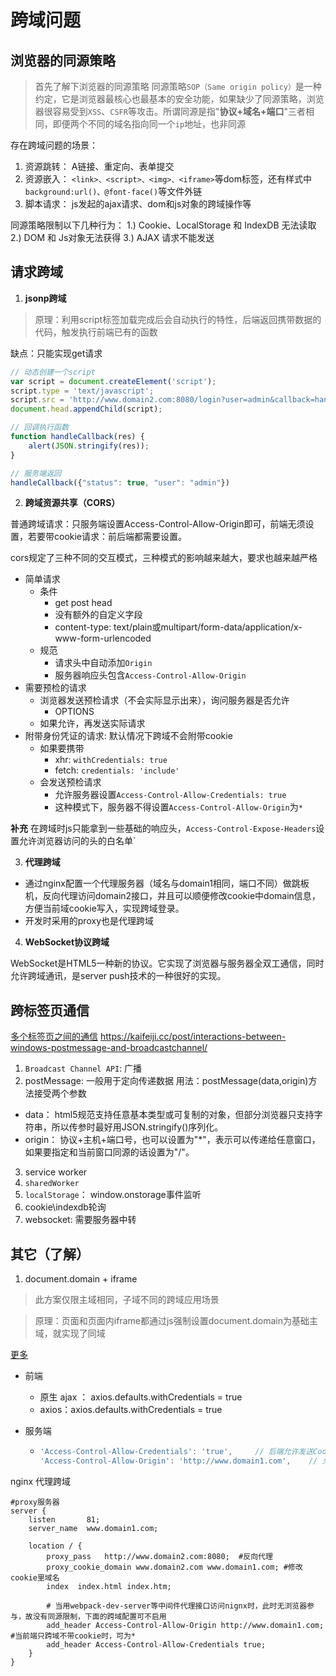 # 跨域问题

## 浏览器的同源策略
> 首先了解下浏览器的同源策略 同源策略`SOP（Same origin policy）`是一种约定，它是浏览器最核心也最基本的安全功能，如果缺少了同源策略，浏览器很容易受到`XSS`、`CSFR`等攻击。所谓同源是指"**协议+域名+端口**"三者相同，即便两个不同的域名指向同一个`ip`地址，也非同源

存在跨域问题的场景：
1. 资源跳转： A链接、重定向、表单提交
2. 资源嵌入： `<link>、<script>、<img>、<iframe>`等dom标签，还有样式中`background:url()、@font-face()`等文件外链
3. 脚本请求： js发起的ajax请求、dom和js对象的跨域操作等

同源策略限制以下几种行为：
1.) Cookie、LocalStorage 和 IndexDB 无法读取
2.) DOM 和 Js对象无法获得
3.) AJAX 请求不能发送

## 请求跨域

1. **jsonp跨域**
> 原理：利用script标签加载完成后会自动执行的特性，后端返回携带数据的代码，触发执行前端已有的函数

缺点：只能实现get请求

```js
// 动态创建一个script
var script = document.createElement('script');
script.type = 'text/javascript';
script.src = 'http://www.domain2.com:8080/login?user=admin&callback=handleCallback'; // 传参一个回调函数名给后端，方便后端返回时执行这个在前端定义的回调函数
document.head.appendChild(script);

// 回调执行函数
function handleCallback(res) {
    alert(JSON.stringify(res));
}
 ```
 ```js
 // 服务端返回
 handleCallback({"status": true, "user": "admin"})
 ```

2. **跨域资源共享（CORS）**

普通跨域请求：只服务端设置Access-Control-Allow-Origin即可，前端无须设置，若要带cookie请求：前后端都需要设置。

cors规定了三种不同的交互模式，三种模式的影响越来越大，要求也越来越严格
- 简单请求
  - 条件
    - get post head
    - 没有额外的自定义字段
    - content-type: text/plain或multipart/form-data/application/x-www-form-urlencoded
  - 规范
    - 请求头中自动添加`Origin`
    - 服务器响应头包含`Access-Control-Allow-Origin`
- 需要预检的请求
  - 浏览器发送预检请求（不会实际显示出来），询问服务器是否允许
    - OPTIONS
  - 如果允许，再发送实际请求
- 附带身份凭证的请求: 默认情况下跨域不会附带cookie
  - 如果要携带
    - xhr: `withCredentials: true`
    - fetch: `credentials: 'include'`
  - 会发送预检请求
    - 允许服务器设置`Access-Control-Allow-Credentials: true`
    - 这种模式下，服务器不得设置`Access-Control-Allow-Origin`为`*`

**补充** 在跨域时js只能拿到一些基础的响应头，`Access-Control-Expose-Headers`设置允许浏览器访问的头的白名单`

3. **代理跨域**
- 通过nginx配置一个代理服务器（域名与domain1相同，端口不同）做跳板机，反向代理访问domain2接口，并且可以顺便修改cookie中domain信息，方便当前域cookie写入，实现跨域登录。
- 开发时采用的proxy也是代理跨域

4. **WebSocket协议跨域**

WebSocket是HTML5一种新的协议。它实现了浏览器与服务器全双工通信，同时允许跨域通讯，是server push技术的一种很好的实现。

## 跨标签页通信

[多个标签页之间的通信](https://juejin.cn/post/7087933110678978573)
https://kaifeiji.cc/post/interactions-between-windows-postmessage-and-broadcastchannel/

1. `Broadcast Channel API`: 广播
2. postMessage: 一般用于定向传递数据
用法：postMessage(data,origin)方法接受两个参数
- data： html5规范支持任意基本类型或可复制的对象，但部分浏览器只支持字符串，所以传参时最好用JSON.stringify()序列化。
- origin： 协议+主机+端口号，也可以设置为"*"，表示可以传递给任意窗口，如果要指定和当前窗口同源的话设置为"/"。
3. service worker
4. `sharedWorker`
5. `localStorage`： window.onstorage事件监听
6. cookie\indexdb轮询
7. websocket: 需要服务器中转







## 其它（了解）
1. document.domain + iframe
> 此方案仅限主域相同，子域不同的跨域应用场景

> 原理：页面和页面内iframe都通过js强制设置document.domain为基础主域，就实现了同域

[更多](https://segmentfault.com/a/1190000011145364)










- 前端

  - 原生 ajax ： axios.defaults.withCredentials = true
  - axios：axios.defaults.withCredentials = true

- 服务端

  - ```javascript
    'Access-Control-Allow-Credentials': 'true',     // 后端允许发送Cookie
    'Access-Control-Allow-Origin': 'http://www.domain1.com',    // 允许访问的域（协议+域名+端口）
    ```

nginx 代理跨域

```
#proxy服务器
server {
    listen       81;
    server_name  www.domain1.com;

    location / {
        proxy_pass   http://www.domain2.com:8080;  #反向代理
        proxy_cookie_domain www.domain2.com www.domain1.com; #修改cookie里域名
        index  index.html index.htm;

        # 当用webpack-dev-server等中间件代理接口访问nignx时，此时无浏览器参与，故没有同源限制，下面的跨域配置可不启用
        add_header Access-Control-Allow-Origin http://www.domain1.com;  #当前端只跨域不带cookie时，可为*
        add_header Access-Control-Allow-Credentials true;
    }
}
```

